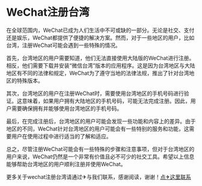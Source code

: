 # WeChat注册台湾

在全球范围内，WeChat已成为人们生活中不可或缺的一部分。无论是社交、支付还是娱乐，WeChat都提供了便捷的解决方案。然而，对于一些地区的用户，比如台湾，注册WeChat可能会遇到一些特殊的情况。

首先，台湾地区的用户需要知道，他们无法直接使用大陆版的WeChat进行注册。相反，他们需要下载并安装“微信台湾”版本的应用程序。这是因为台湾地区与大陆地区有不同的法律和规定，WeChat为了遵守当地的法律法规，推出了针对台湾地区的特殊版本。

其次，台湾地区的用户在注册WeChat时，需要使用台湾地区的手机号码进行验证。这意味着，如果用户拥有大陆地区的手机号码，可能无法完成注册。因此，用户需要确保拥有并能够使用台湾地区的手机号码。

最后，在完成注册后，台湾地区的用户可能会发现一些功能和内容上的差异。由于地区的不同，WeChat针对台湾地区的用户可能会有一些特别的服务和功能，这需要用户在使用过程中进行适当的了解和适应。

总之，尽管注册WeChat可能会有一些特殊的步骤和注意事项，但对于台湾地区的用户来说，WeChat仍然是一个非常有价值且必不可少的社交工具。希望以上信息能够帮助台湾地区的用户顺利注册并使用WeChat。

更多关于wechat注册台湾请通过✈与我们联系，感谢阅读，谢谢！[点✈这里联系](https://sms.k02.cc)